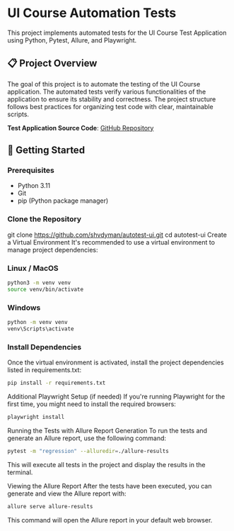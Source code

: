# UI Course Automation Tests

This project implements automated tests for the UI Course Test Application using Python, Pytest, Allure, and Playwright.

## 📋 Project Overview

The goal of this project is to automate the testing of the UI Course application. The automated tests verify various functionalities of the application to ensure its stability and correctness. The project structure follows best practices for organizing test code with clear, maintainable scripts.

**Test Application Source Code**: [GitHub Repository](https://github.com/shvdyman/autotest-ui)

## 🚀 Getting Started

### Prerequisites
- Python 3.11
- Git
- pip (Python package manager)

### Clone the Repository

git clone https://github.com/shvdyman/autotest-ui.git
cd autotest-ui
Create a Virtual Environment
It's recommended to use a virtual environment to manage project dependencies:

### Linux / MacOS

```bash
python3 -m venv venv  
source venv/bin/activate
```
### Windows

```bash
python -m venv venv
venv\Scripts\activate
```

### Install Dependencies
Once the virtual environment is activated, install the project dependencies listed in requirements.txt:

```bash
pip install -r requirements.txt
```
Additional Playwright Setup (if needed)
If you're running Playwright for the first time, you might need to install the required browsers:

```bash
playwright install
```

Running the Tests with Allure Report Generation
To run the tests and generate an Allure report, use the following command:

```bash
pytest -m "regression" --alluredir=./allure-results
```

This will execute all tests in the project and display the results in the terminal.

Viewing the Allure Report
After the tests have been executed, you can generate and view the Allure report with:

```bash
allure serve allure-results
```
This command will open the Allure report in your default web browser.
